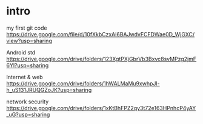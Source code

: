 # intro
my first git code
https://drive.google.com/file/d/10fXkbCzxAi6BAJwdvFCFDWae0D_WjGXC/view?usp=sharing

Android std
https://drive.google.com/drive/folders/123XgtPXjGbrVb3Bxvc8svMPzg2jmF6Yl?usp=sharing

Internet & web
https://drive.google.com/drive/folders/1hWALMaMu9xwhpJl-h_uS131JRUQGZoJK?usp=sharing


network security
https://drive.google.com/drive/folders/1xKtBhFPZ2qy3t72e163HPnhcP4yAY_uG?usp=sharing
